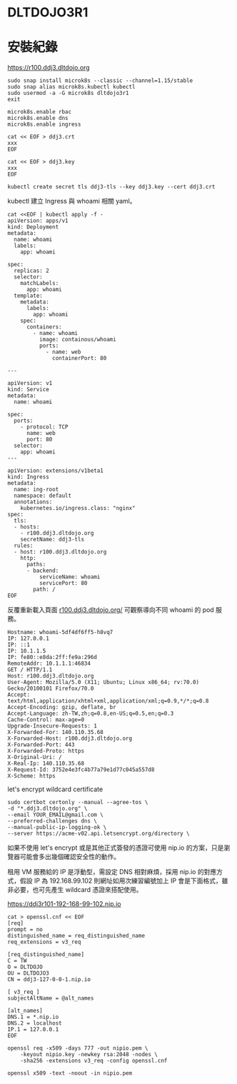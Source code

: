 # DLTDOJO3R1

<!-- toc -->

# 安裝紀錄

https://r100.ddj3.dltdojo.org

```
sudo snap install microk8s --classic --channel=1.15/stable
sudo snap alias microk8s.kubectl kubectl
sudo usermod -a -G microk8s dltdojo3r1
exit

microk8s.enable rbac
microk8s.enable dns
microk8s.enable ingress

cat << EOF > ddj3.crt
xxx
EOF

cat << EOF > ddj3.key
xxx
EOF

kubectl create secret tls ddj3-tls --key ddj3.key --cert ddj3.crt
```

kubectl 建立 Ingress 與 whoami 相關 yaml。

```
cat <<EOF | kubectl apply -f -
apiVersion: apps/v1
kind: Deployment
metadata:
  name: whoami
  labels:
    app: whoami

spec:
  replicas: 2
  selector:
    matchLabels:
      app: whoami
  template:
    metadata:
      labels:
        app: whoami
    spec:
      containers:
        - name: whoami
          image: containous/whoami
          ports:
            - name: web
              containerPort: 80

---

apiVersion: v1
kind: Service
metadata:
  name: whoami

spec:
  ports:
    - protocol: TCP
      name: web
      port: 80
  selector:
    app: whoami
---

apiVersion: extensions/v1beta1
kind: Ingress
metadata:
  name: ing-root
  namespace: default
  annotations:
    kubernetes.io/ingress.class: "nginx"
spec:
  tls:
  - hosts:
    - r100.ddj3.dltdojo.org
    secretName: ddj3-tls
  rules:
  - host: r100.ddj3.dltdojo.org
    http:
      paths:
      - backend:
          serviceName: whoami
          servicePort: 80
        path: /
EOF
```

反覆重新載入頁面 [r100.ddj3.dltdojo.org/](https://r100.ddj3.dltdojo.org/) 可觀察導向不同 whoami 的 pod 服務。


```
Hostname: whoami-5df4df6ff5-h8vq7
IP: 127.0.0.1
IP: ::1
IP: 10.1.1.5
IP: fe80::e8da:2ff:fe9a:296d
RemoteAddr: 10.1.1.1:46834
GET / HTTP/1.1
Host: r100.ddj3.dltdojo.org
User-Agent: Mozilla/5.0 (X11; Ubuntu; Linux x86_64; rv:70.0) Gecko/20100101 Firefox/70.0
Accept: text/html,application/xhtml+xml,application/xml;q=0.9,*/*;q=0.8
Accept-Encoding: gzip, deflate, br
Accept-Language: zh-TW,zh;q=0.8,en-US;q=0.5,en;q=0.3
Cache-Control: max-age=0
Upgrade-Insecure-Requests: 1
X-Forwarded-For: 140.110.35.68
X-Forwarded-Host: r100.ddj3.dltdojo.org
X-Forwarded-Port: 443
X-Forwarded-Proto: https
X-Original-Uri: /
X-Real-Ip: 140.110.35.68
X-Request-Id: 3752e4e3fc4b77a79e1d77c045a557d8
X-Scheme: https
```

let's encrypt wildcard certificate

```shell
sudo certbot certonly --manual --agree-tos \
-d "*.ddj3.dltdojo.org" \
--email YOUR_EMAIL@gmail.com \
--preferred-challenges dns \
--manual-public-ip-logging-ok \
--server https://acme-v02.api.letsencrypt.org/directory \
```

如果不使用 let's encrypt  或是其他正式簽發的憑證可使用 nip.io 的方案，只是瀏覽器可能會多出幾個確認安全性的動作。

租用 VM 服務給的 IP 是浮動型，需設定 DNS 相對麻煩，採用 nip.io 的對應方式，假設 IP 為 192.168.99.102 則網址如用次練習編號加上 IP 會是下面格式，雖非必要，也可先產生 wildcard 憑證來搭配使用。

https://ddj3r101-192-168-99-102.nip.io

```shell
cat > openssl.cnf << EOF
[req]
prompt = no
distinguished_name = req_distinguished_name
req_extensions = v3_req

[req_distinguished_name]
C = TW
O = DLTDOJO
OU = DLTDOJO3
CN = ddj3-127-0-0-1.nip.io

[ v3_req ]
subjectAltName = @alt_names

[alt_names]
DNS.1 = *.nip.io
DNS.2 = localhost
IP.1 = 127.0.0.1
EOF

openssl req -x509 -days 777 -out nipio.pem \
    -keyout nipio.key -newkey rsa:2048 -nodes \
    -sha256 -extensions v3_req -config openssl.cnf

openssl x509 -text -noout -in nipio.pem
```

